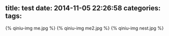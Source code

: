 title: test
date: 2014-11-05 22:26:58
categories:
tags:
---
{% qiniu-img me.jpg %}
{% qiniu-img me2.jpg %}
{% qiniu-img nest.jpg %}
